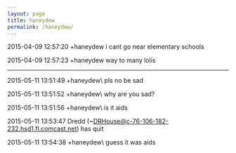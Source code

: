 ```yaml
---
layout: page
title: haneydew
permalink: /haneydew/
---
```


2015-04-09 12:57:20	+haneydew	i cant go near elementary schools

2015-04-09 12:57:23	+haneydew	way to many lolis

---

2015-05-11 13:51:49	+haneydew\	pls no be sad

2015-05-11 13:51:52	+haneydew\	why are you sad?

2015-05-11 13:51:56	+haneydew\	is it aids

2015-05-11 13:53:47		Dredd (~DRHouse@c-76-106-182-232.hsd1.fl.comcast.net) has quit

2015-05-11 13:54:38	+haneydew\	guess it was aids